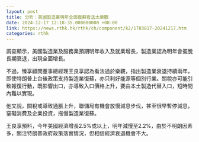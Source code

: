 ```yaml
---
layout: post
title: 分析：美國製造業明年全面復蘇看法太樂觀
date: 2024-12-17 12:18:35.000000000 +08:00
link: https://news.rthk.hk/rthk/ch/component/k2/1783817-20241217.htm
categories: rthk
---
```


調查顯示，美國製造業及服務業預期明年收入及就業增長，製造業認為明年會擺脫長期衰退，出現全面增長。

不過，臻享顧問董事總經理王良享認為看法過於樂觀，指出製造業衰退持續兩年，即使特朗普上台後政策支持製造業復蘇，亦只利好能源等個別行業。關稅亦可能引致報復行動，既影響出口，亦導致入口價格上升，要由本土製造代替入口，短時間內難以實現。

他又說，關稅或導致通脹上升，聯儲局有機會放慢減息步伐，甚至很早暫停減息，窒礙消費及企業投資，拖慢製造業復蘇。

王良享預料，今年美國經濟增長2.5%或以上，明年減慢至2.2%，由於不明朗因素多，關注特朗普政府政策落實情況，但相信經濟衰退機會不大。
